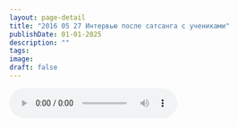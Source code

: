 ```yaml
---
layout: page-detail
title: "2016 05 27 Интервью после сатсанга с учениками"
publishDate: 01-01-2025
description: ""
tags:
image:
draft: false
---
```


<audio title=" - 2016 05 27 Интервью после сатсанга с учениками.mp3" src="https://filer-api.advayta.org/v1.0/public/files/72721" controls=""></audio>

  
